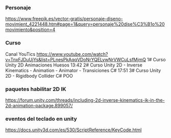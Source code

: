 


### Personaje

https://www.freepik.es/vector-gratis/personaje-diseno-movimient_4221448.htm#page=1&query=personaje%20dise%C3%B1o%20movimiento&position=4

### Curso
Canal YouTics
https://www.youtube.com/watch?v=TnxFJDuUjYs&list=PLnesPkAqqVDoNrYQELywNrVWCuLsfMjmQ
1# Curso Unity 2D Animaciones Huesos
13:42
2# Curso Unity 2D - Inverse Kinematics - Animation - Animator - Transiciones C#
17:51
3# Curso Unity 2D - Rigidbody Collider C# POO


### paquetes habilitar 2D IK
https://forum.unity.com/threads/including-2d-inverse-kinematics-ik-in-the-2d-animation-package.899057/


### eventos del teclado en unity 
https://docs.unity3d.com/es/530/ScriptReference/KeyCode.html